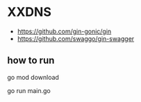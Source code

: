 # XXDNS

- https://github.com/gin-gonic/gin
- https://github.com/swaggo/gin-swagger

## how to run

go mod download

go run main.go